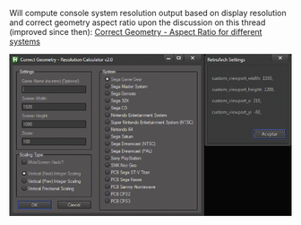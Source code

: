 Will compute console system resolution output based on display resolution and correct geometry aspect ratio upon the discussion on this thread (improved since then): [Correct Geometry - Aspect Ratio for different systems](https://forums.libretro.com/t/correct-geometry-aspect-ratio-for-different-systems/1502)

![](https://raw.githubusercontent.com/Dogway/emulation-random/master/RetroArch/Tools/RetroArch%20-%20Custom%20Resolution%20Calculator%20v2.0.png)